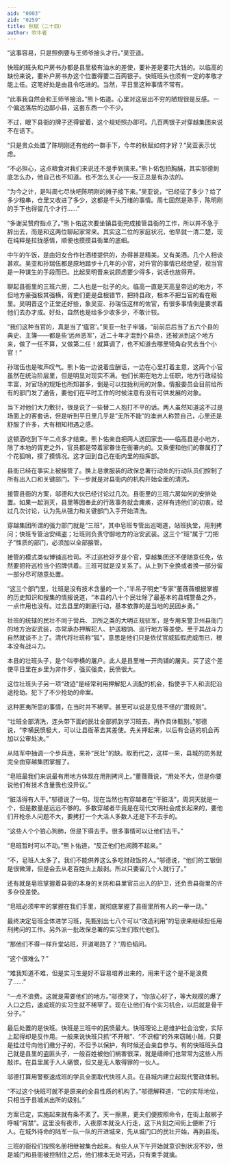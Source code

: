 ```yaml
---
aid: "0003"
zid: "0259"
title: 秋赋（二十四）
author: 吹牛者
---
```


“这事容易，只是照例要与王师爷接头才行。”吴亚道。

快班的班头和户房书办都是县里极有油水的差使，要补差是要花大钱的。以临高的缺份来说，要补户房书办这个位置得要二百两银子。快班班头也须有一定的孝敬才能上任。这笔好处是由县令吃进的。当然，平日里这种事情不常有。

“此事我自然会和王师爷接洽。”熊卜佑道。心里对这层出不穷的陋规很是反感。一个偏远落后的边鄙小县，这套东西一个不少。

不过，眼下县衙的牌子还得留着，这个规矩照办即可。几百两银子对穿越集团来说不在话下。

“只是贵众处置了陈明刚还有他的一群手下，今年的秋赋如何才好？”吴亚表示忧虑。

“不必担心，这点粮食对我们来说还不是手到擒来。”熊卜佑包拍胸脯，其实邬德到底怎么办，他自己也不知道。也不怎么关心——反正总是有办法的。

“为今之计，是叫周七尽快吧陈明刚的摊子接下来。”吴亚说，“已经征了多少？给了多少粮串，仓里又收进了多少，这都是千头万绪的事情。周七固然是熟手，陈明刚的手下也得留几个才行……”

“多谢吴赞府指点了。”熊卜佑这次要坐镇县衙完成接管县衙的工作，所以并不急于辞出去，而是和这两位聊起家常来。其实这二位的家庭状况，他早就一清二楚，现在纯粹是拉拢感情，顺便也摸摸县衙里的底细。

中午的午饭，是由妇女合作社酒楼提供的，办得甚是精美。又有美酒。几个人相谈甚欢。吴亚和孙瑞伍都是原地踏步十几年的小官，对升官的事情已经绝望，视当官是一种谋生的手段而已。比起吴明晋来说顾虑要少得多，说话也放得开。

聊起县衙里的三班六房，二人也是一肚子的火。临高一直是天高皇帝远的地方，不但地方豪强极其强横，胥吏们更是盘根错节，把持县政，根本不把当官的看在眼里。吴明晋这个正堂还好些，象吴亚、孙瑞伍这样的佐官，有很多事情倒是要求着他们去办才成。好处，自然也是给多少收多少，不敢计较。

“我们这种当官的，真是当了‘瘟官’。”吴亚一肚子牢骚，“前前后后当了五六个县的典史、主簿——都是些‘远州恶军’，近二十年才混到个县丞，还被派到这个地方来，做了一任不算，又做第二任！就算调了，也不知道去哪里犄角旮旯去当个小官！”

孙瑞伍也是唉声叹气。熊卜佑一边说着应酬话，一边在心里打着主意，这两个小官虽然在统治阶层里，但是明显对现实不满。他们长期在地方上任职，地方行政经验丰富，对官场的规矩也所知甚多，倒是可以拉拢利用的对象。情报委员会目前给所有的部门发了通告，要他们在平时工作的时候注意有没有可供发展的对象。

当下对他们大力敷衍，很是说了一些替二人抱打不平的话。两人虽然知道这不过是场面上的客套话，但是听到平日里几乎是“无所不能”的澳洲人称赞自己，心里还是舒服了许多，大有相知相遇之感。

这顿酒吃到下午二点多才结束。熊卜佑亲自把两人送回家去——临高县是小地方，除了本地的胥吏之外，官员都是带着家眷住在衙署内的。又乘便和他们的眷属打了个花狐哨，摸了摸情况。这才回到自己在衙内里的指挥部。

县衙已经在事实上被接管了。换上皂隶服装的政保总署行动处的行动队员们控制了所有出入口和关键部门。下一步就是对县衙内的机构开始全面的清洗。

接管县衙的方案，邬德和大伙已经讨论过几次。县衙里的三班六房如何的安排处置。如果一起消灭，县里等因奉此的行政事务就会瘫痪，这样有违他们的初衷。经过几次讨论，认为先从强力和关键部门入手开始清洗。

穿越集团所谓的强力部门就是“三班”，其中皂班专管出巡喝道，站班执堂，用刑拷问；快班专管治安缉盗；壮班则负责守御地方的治安武装。这三个“班”属于“刀把子”性质的部门，必须加以全部接管。

接管的模式类似博铺巡检司。不过巡检好歹是个官，穿越集团还不便随意任免，依然要把符巡检当个招牌供着。三班可就是没关系了。从上到下全换或者换一部分留一部分尽可随意处置。

“这三个部门里，壮班是没有技术含量的一个，”半吊子明史“专家”董薇薇根据掌握的历史知识和搜集的情报说道，“本县的八十个民壮除了最基本的县城警备之外，一点作用也没有。过去县里的剿匪行动，基本依靠的是当地的民团乡勇。”

壮班的统辖的民壮不同于营兵、卫所之类的大明正规驻军，是专用来警卫州县衙门的地方治安武装，亦常承办押解犯人、护送粮饷、巡行地方等差使。至于其战斗力自然就谈不上了。清代将壮班称“狐”，意思是他们只是依仗官威狐假虎威而已，根本没有战斗力。

本县的壮班头子，是个叫李横的屠户。此人是县里唯一开肉铺的屠夫。买了这个差使平日里在乡里为非作歹，强买强卖，民愤很大。

这位壮班头子另一项“政迹”是经常利用押解犯人流配的机会，指使手下人和流犯沿途抢劫。犯下了不少抢劫的命案。

这种匪夷所思的事情，在当时并不稀罕。甚至可以说是见怪不怪的“潜规则”。

“壮班全部清洗，连头带下面的民壮全部抓到学习班去。再作具体甄别。”邬德说，“李横民愤极大，可以让县衙革去其差使。先关押起来，以后有合适的机会再加以公审处决。”

从陆军中抽调一个步兵连，来补“民壮”的缺。取而代之，这样一来，县城的防务就完全由穿越集团掌握了。

“皂班最我们来说最有用地方体现在用刑拷问上。”董薇薇说，“用处不大，但是你要说他们有技术含量我也没异议。”

“脏活得有人干。”邬德说了一句。现在当然也有穿越者在“干脏活”，周洞天就是一个，但是数量是远远不够的。多数穿越者毕竟是在现代文明社会成长起来的，要他们开枪杀人问题不大，要拷打一个大活人多数人还是下不去手的。

“这些人个个狼心狗肺，但是下得去手。很多事情可以让他们去干。”

“皂班暂时可以不动。”熊卜佑道，“反正他们也闹腾不起来。”

“不，皂班人太多了。我们不能供养这么多吃财政饭的人。”邬德说，“他们的工银倒是很微薄，但是会去从老百姓头上敲剥。所以只要留几个人就行了。”

还有就是皂班掌握着县衙的本身的关防和县里官员出入的护卫，还负责县衙里的许多杂役差使。

“皂班必须牢牢的掌握在我们手里，就彻底掌握了县衙里所有人的一举一动。”

最终决定皂班全体进学习班，先甄别出七八个可以“改造利用”的皂隶来继续担任用刑拷问的工作。另外派一批政保总署的实习生们取代他们。

“那他们不得一样升堂站班，开道喝路了？”周伯韬问。

“这个很难么？”

“难我知道不难，但是实习生是好不容易培养出来的，用来干这个是不是浪费了……”

“一点不浪费。这就是需要他们的地方。”邬德笑了，“你放心好了，等大规模的爆了人口之后，速成班的实习生就不稀罕了。现在让他们有个实习机会，以后就是骨干分子。”

最后处置的是快班。快班是三班中的民愤最大。快班理论上是维护社会治安，实际上起得却是反作用。一般来说快班只抓“不开眼”、“不识相”的外来窃贼小贼，只要是挂过号向他们缴分子的，不但予以保护，有时候还会亲自参与。有的快班班头自己就是县里的盗匪头子，一般百姓被他们祸害很深，就是缙绅们也常常为这些人所敲诈。在县里属于人人痛恨，但又是无人敢得罪的一伙人。

邬德打算用警察速成班的学员全面取代快班人员。在县城内建立起现代警政体制。

“不过这个快班可就不是原来的全县性质的机构了。”邬德解释道，“它的实际地位，只相当于县城派出所的级别。”

方案已定，实施起来就有条不紊了。天一擦黑，更夫们便按照命令，在街上敲梆子呼喊“宵禁”。这里没有夜市，入夜原本就没人行走，这下片刻之间街上便断了行人。在城外待命的陆军一队一队的开进城来，先从城门口的民壮开始，再到县衙。

三班的衙役们按照名册相继被集合起来。有些人从下午开始就意识到状况不妙，但是城门和县衙被控制住之后，他们根本无处可逃，只有束手就擒。
